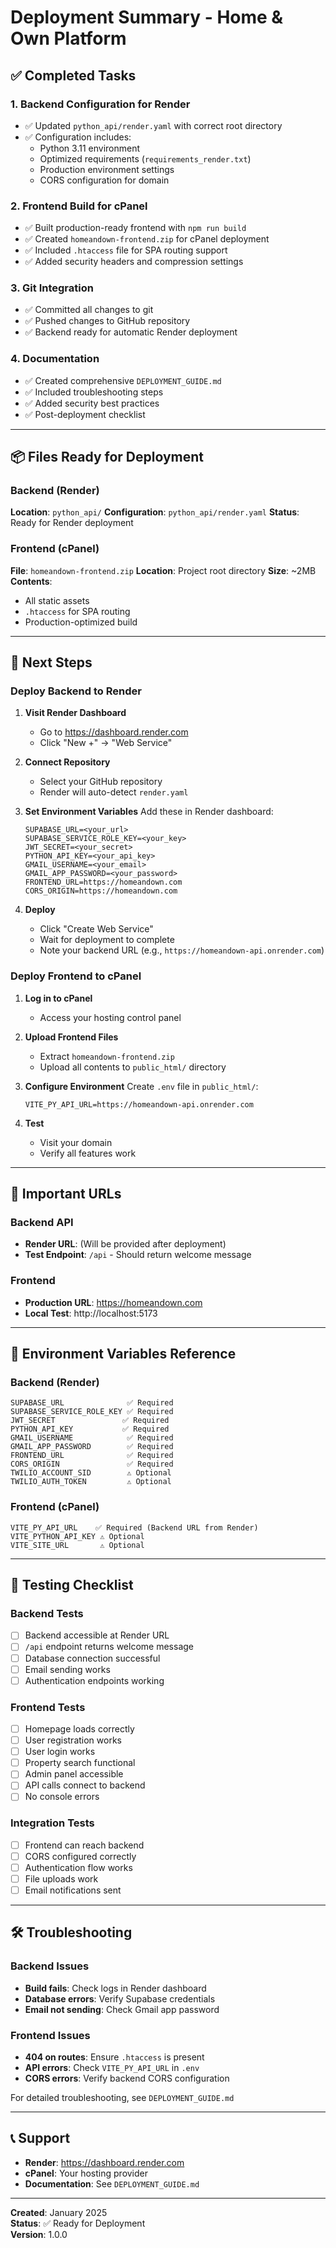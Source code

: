 # Deployment Summary - Home & Own Platform

## ✅ Completed Tasks

### 1. Backend Configuration for Render
- ✅ Updated `python_api/render.yaml` with correct root directory
- ✅ Configuration includes:
  - Python 3.11 environment
  - Optimized requirements (`requirements_render.txt`)
  - Production environment settings
  - CORS configuration for domain

### 2. Frontend Build for cPanel
- ✅ Built production-ready frontend with `npm run build`
- ✅ Created `homeandown-frontend.zip` for cPanel deployment
- ✅ Included `.htaccess` file for SPA routing support
- ✅ Added security headers and compression settings

### 3. Git Integration
- ✅ Committed all changes to git
- ✅ Pushed changes to GitHub repository
- ✅ Backend ready for automatic Render deployment

### 4. Documentation
- ✅ Created comprehensive `DEPLOYMENT_GUIDE.md`
- ✅ Included troubleshooting steps
- ✅ Added security best practices
- ✅ Post-deployment checklist

---

## 📦 Files Ready for Deployment

### Backend (Render)
**Location**: `python_api/`
**Configuration**: `python_api/render.yaml`
**Status**: Ready for Render deployment

### Frontend (cPanel)
**File**: `homeandown-frontend.zip`
**Location**: Project root directory
**Size**: ~2MB
**Contents**: 
- All static assets
- `.htaccess` for SPA routing
- Production-optimized build

---

## 🚀 Next Steps

### Deploy Backend to Render

1. **Visit Render Dashboard**
   - Go to https://dashboard.render.com
   - Click "New +" → "Web Service"

2. **Connect Repository**
   - Select your GitHub repository
   - Render will auto-detect `render.yaml`

3. **Set Environment Variables**
   Add these in Render dashboard:
   ```
   SUPABASE_URL=<your_url>
   SUPABASE_SERVICE_ROLE_KEY=<your_key>
   JWT_SECRET=<your_secret>
   PYTHON_API_KEY=<your_api_key>
   GMAIL_USERNAME=<your_email>
   GMAIL_APP_PASSWORD=<your_password>
   FRONTEND_URL=https://homeandown.com
   CORS_ORIGIN=https://homeandown.com
   ```

4. **Deploy**
   - Click "Create Web Service"
   - Wait for deployment to complete
   - Note your backend URL (e.g., `https://homeandown-api.onrender.com`)

### Deploy Frontend to cPanel

1. **Log in to cPanel**
   - Access your hosting control panel

2. **Upload Frontend Files**
   - Extract `homeandown-frontend.zip`
   - Upload all contents to `public_html/` directory
   
3. **Configure Environment**
   Create `.env` file in `public_html/`:
   ```
   VITE_PY_API_URL=https://homeandown-api.onrender.com
   ```

4. **Test**
   - Visit your domain
   - Verify all features work

---

## 🔗 Important URLs

### Backend API
- **Render URL**: (Will be provided after deployment)
- **Test Endpoint**: `/api` - Should return welcome message

### Frontend
- **Production URL**: https://homeandown.com
- **Local Test**: http://localhost:5173

---

## 📝 Environment Variables Reference

### Backend (Render)
```
SUPABASE_URL              ✅ Required
SUPABASE_SERVICE_ROLE_KEY ✅ Required  
JWT_SECRET               ✅ Required
PYTHON_API_KEY           ✅ Required
GMAIL_USERNAME            ✅ Required
GMAIL_APP_PASSWORD        ✅ Required
FRONTEND_URL              ✅ Required
CORS_ORIGIN               ✅ Required
TWILIO_ACCOUNT_SID        ⚠️ Optional
TWILIO_AUTH_TOKEN         ⚠️ Optional
```

### Frontend (cPanel)
```
VITE_PY_API_URL    ✅ Required (Backend URL from Render)
VITE_PYTHON_API_KEY ⚠️ Optional
VITE_SITE_URL       ⚠️ Optional
```

---

## 🧪 Testing Checklist

### Backend Tests
- [ ] Backend accessible at Render URL
- [ ] `/api` endpoint returns welcome message
- [ ] Database connection successful
- [ ] Email sending works
- [ ] Authentication endpoints working

### Frontend Tests  
- [ ] Homepage loads correctly
- [ ] User registration works
- [ ] User login works
- [ ] Property search functional
- [ ] Admin panel accessible
- [ ] API calls connect to backend
- [ ] No console errors

### Integration Tests
- [ ] Frontend can reach backend
- [ ] CORS configured correctly
- [ ] Authentication flow works
- [ ] File uploads work
- [ ] Email notifications sent

---

## 🛠️ Troubleshooting

### Backend Issues
- **Build fails**: Check logs in Render dashboard
- **Database errors**: Verify Supabase credentials
- **Email not sending**: Check Gmail app password

### Frontend Issues
- **404 on routes**: Ensure `.htaccess` is present
- **API errors**: Check `VITE_PY_API_URL` in `.env`
- **CORS errors**: Verify backend CORS configuration

For detailed troubleshooting, see `DEPLOYMENT_GUIDE.md`

---

## 📞 Support

- **Render**: https://dashboard.render.com
- **cPanel**: Your hosting provider
- **Documentation**: See `DEPLOYMENT_GUIDE.md`

---

**Created**: January 2025  
**Status**: ✅ Ready for Deployment  
**Version**: 1.0.0

